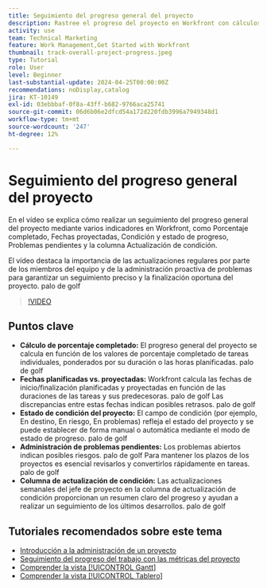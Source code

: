 ```yaml
---
title: Seguimiento del progreso general del proyecto
description: Rastree el progreso del proyecto en Workfront con cálculos de porcentaje completado, fechas planificadas frente a proyectadas, estado de la condición, administración de problemas pendientes y actualizaciones semanales para un seguimiento del proyecto claro y oportuno.
activity: use
team: Technical Marketing
feature: Work Management,Get Started with Workfront
thumbnail: track-overall-project-progress.jpeg
type: Tutorial
role: User
level: Beginner
last-substantial-update: 2024-04-25T00:00:00Z
recommendations: noDisplay,catalog
jira: KT-10149
exl-id: 03ebbbaf-0f8a-43ff-b682-9766aca25741
source-git-commit: 06d6b06e2dfcd54a172d220fdb3996a7949348d1
workflow-type: tm+mt
source-wordcount: '247'
ht-degree: 12%

---
```


# Seguimiento del progreso general del proyecto

En el vídeo se explica cómo realizar un seguimiento del progreso general del proyecto mediante varios indicadores en Workfront, como Porcentaje completado, Fechas proyectadas, Condición y estado de progreso, Problemas pendientes y la columna Actualización de condición.

El vídeo destaca la importancia de las actualizaciones regulares por parte de los miembros del equipo y de la administración proactiva de problemas para garantizar un seguimiento preciso y la finalización oportuna del proyecto. palo de golf

>[!VIDEO](https://video.tv.adobe.com/v/3428748/?quality=12&learn=on&enablevpops)

## Puntos clave

* **Cálculo de porcentaje completado:** El progreso general del proyecto se calcula en función de los valores de porcentaje completado de tareas individuales, ponderados por su duración o las horas planificadas. palo de golf
* **Fechas planificadas vs. proyectadas:** Workfront calcula las fechas de inicio/finalización planificadas y proyectadas en función de las duraciones de las tareas y sus predecesoras. palo de golf Las discrepancias entre estas fechas indican posibles retrasos. palo de golf
* **Estado de condición del proyecto:** El campo de condición (por ejemplo, En destino, En riesgo, En problemas) refleja el estado del proyecto y se puede establecer de forma manual o automática mediante el modo de estado de progreso. palo de golf
* **Administración de problemas pendientes:** Los problemas abiertos indican posibles riesgos. palo de golf Para mantener los plazos de los proyectos es esencial revisarlos y convertirlos rápidamente en tareas. palo de golf
* **Columna de actualización de condición:** Las actualizaciones semanales del jefe de proyecto en la columna de actualización de condición proporcionan un resumen claro del progreso y ayudan a realizar un seguimiento de los últimos desarrollos. palo de golf


## Tutoriales recomendados sobre este tema

* [Introducción a la administración de un proyecto](/help/manage-work/projects/getting-started-manage-a-project.md)
* [Seguimiento del progreso del trabajo con las métricas del proyecto](/help/manage-work/projects/track-work-progress-with-project-metrics.md)
* [Comprender la vista [!UICONTROL Gantt]](/help/manage-work/projects/understand-the-gantt-view.md)
* [Comprender la vista [!UICONTROL Tablero]](/help/manage-work/projects/understand-the-board-view.md)
